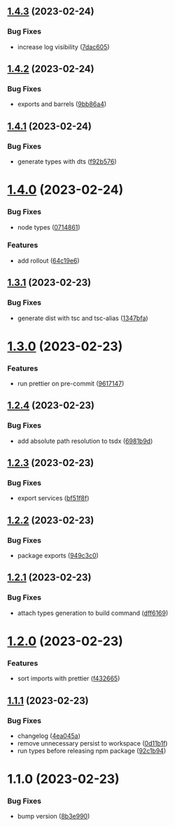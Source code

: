 ## [1.4.3](https://github.com/brennervaz/p2p-data-channel/compare/v1.4.2...v1.4.3) (2023-02-24)


### Bug Fixes

* increase log visibility ([7dac605](https://github.com/brennervaz/p2p-data-channel/commit/7dac6053896da0efde0351c0eb3517cb58ffb56e))

## [1.4.2](https://github.com/brennervaz/p2p-data-channel/compare/v1.4.1...v1.4.2) (2023-02-24)


### Bug Fixes

* exports and barrels ([9bb86a4](https://github.com/brennervaz/p2p-data-channel/commit/9bb86a4c06f4daf807e1336f3577a67c29f3868e))

## [1.4.1](https://github.com/brennervaz/p2p-data-channel/compare/v1.4.0...v1.4.1) (2023-02-24)


### Bug Fixes

* generate types with dts ([f92b576](https://github.com/brennervaz/p2p-data-channel/commit/f92b576987f3758a99a715d6a64ee6c71c822c03))

# [1.4.0](https://github.com/brennervaz/p2p-data-channel/compare/v1.3.1...v1.4.0) (2023-02-24)


### Bug Fixes

* node types ([0714861](https://github.com/brennervaz/p2p-data-channel/commit/07148619262c59fbc830050f57138444c1827793))


### Features

* add rollout ([64c19e6](https://github.com/brennervaz/p2p-data-channel/commit/64c19e6883a3d8d7dd8dd7cc405626f908576cf5))

## [1.3.1](https://github.com/brennervaz/p2p-data-channel/compare/v1.3.0...v1.3.1) (2023-02-23)


### Bug Fixes

* generate dist with tsc and tsc-alias ([1347bfa](https://github.com/brennervaz/p2p-data-channel/commit/1347bfafd1a42b670fe955fb3542a58be18f5fdd))

# [1.3.0](https://github.com/brennervaz/p2p-data-channel/compare/v1.2.4...v1.3.0) (2023-02-23)


### Features

* run prettier on pre-commit ([9617147](https://github.com/brennervaz/p2p-data-channel/commit/96171472424c287229e2d4bd98655c6d958ee70b))

## [1.2.4](https://github.com/brennervaz/p2p-data-channel/compare/v1.2.3...v1.2.4) (2023-02-23)


### Bug Fixes

* add absolute path resolution to tsdx ([6981b9d](https://github.com/brennervaz/p2p-data-channel/commit/6981b9d8e1d0acc0c5694bd26d656ed0bfc0bb85))

## [1.2.3](https://github.com/brennervaz/p2p-data-channel/compare/v1.2.2...v1.2.3) (2023-02-23)


### Bug Fixes

* export services ([bf51f8f](https://github.com/brennervaz/p2p-data-channel/commit/bf51f8fb552ebd4cca514e395d83fcd16c3200c3))

## [1.2.2](https://github.com/brennervaz/p2p-data-channel/compare/v1.2.1...v1.2.2) (2023-02-23)


### Bug Fixes

* package exports ([949c3c0](https://github.com/brennervaz/p2p-data-channel/commit/949c3c072a8c1082a49076153379ed2ac3da0e7f))

## [1.2.1](https://github.com/brennervaz/p2p-data-channel/compare/v1.2.0...v1.2.1) (2023-02-23)


### Bug Fixes

* attach types generation to build command ([dff6169](https://github.com/brennervaz/p2p-data-channel/commit/dff6169ec7b3a3bee729370d748469e7f9257ade))

# [1.2.0](https://github.com/brennervaz/p2p-data-channel/compare/v1.1.1...v1.2.0) (2023-02-23)


### Features

* sort imports with prettier ([f432665](https://github.com/brennervaz/p2p-data-channel/commit/f432665445a6d022d2e019c0882a30e06ca3a10b))

## [1.1.1](https://github.com/brennervaz/p2p-data-channel/compare/v1.1.0...v1.1.1) (2023-02-23)


### Bug Fixes

* changelog ([4ea045a](https://github.com/brennervaz/p2p-data-channel/commit/4ea045af34db045acd557ccbf3d79955df3e349f))
* remove unnecessary persist to workspace ([0d11b1f](https://github.com/brennervaz/p2p-data-channel/commit/0d11b1f1601aa696988a4b46fe3b4eadd897b527))
* run types before releasing npm package ([92c1b94](https://github.com/brennervaz/p2p-data-channel/commit/92c1b94e9d4f4cb63f0ddf1d8897be6354b0695d))

# 1.1.0 (2023-02-23)


### Bug Fixes

* bump version ([8b3e990](https://github.com/brennervaz/p2p-data-channel/commit/8b3e99093d257b9c25e0e800cc8f217512230252))
